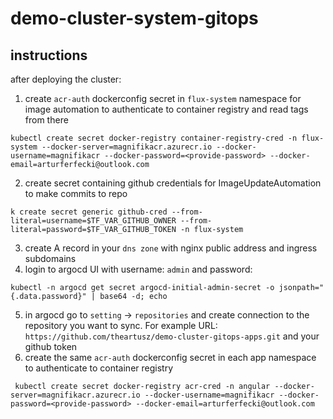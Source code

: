 # demo-cluster-system-gitops

## instructions
after deploying the cluster:
1. create `acr-auth` dockerconfig secret in `flux-system` namespace for image automation to authenticate to container registry and read tags from there
```
kubectl create secret docker-registry container-registry-cred -n flux-system --docker-server=magnifikacr.azurecr.io --docker-username=magnifikacr --docker-password=<provide-password> --docker-email=arturferfecki@outlook.com 
```
2. create secret containing github credentials for ImageUpdateAutomation to make commits to repo
```
k create secret generic github-cred --from-literal=username=$TF_VAR_GITHUB_OWNER --from-literal=password=$TF_VAR_GITHUB_TOKEN -n flux-system
```

3. create A record in your `dns zone` with nginx public address and ingress subdomains
4. login to argocd UI with username: `admin` and password: 
```
kubectl -n argocd get secret argocd-initial-admin-secret -o jsonpath="{.data.password}" | base64 -d; echo
```
5. in argocd go to `setting` -> `repositories` and create connection to the repository you want to sync. 
For example URL: `https://github.com/theartusz/demo-cluster-gitops-apps.git` and your github token 
6. create the same `acr-auth` dockerconfig secret in each app namespace to authenticate to container registry
```
 kubectl create secret docker-registry acr-cred -n angular --docker-server=magnifikacr.azurecr.io --docker-username=magnifikacr --docker-password=<provide-password> --docker-email=arturferfecki@outlook.com
```
